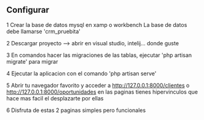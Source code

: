 ## Configurar
1 Crear la base de datos mysql en xamp o workbench La base de datos debe llamarse 'crm_pruebita'

2 Descargar proyecto --> abrir en visual studio, intelij... donde guste

3 En comandos hacer las migraciones de las tablas, ejecutar 'php artisan migrate' para migrar

4 Ejecutar la aplicacion con el comando 'php artisan serve'

5 Abrir tu navegador favorito y acceder a http://127.0.0.1:8000/clientes o http://127.0.0.1:8000/oportunidades en las paginas tienes hipervinculos que hace mas facil el desplazarte por ellas

6 Disfruta de estas 2 paginas simples pero funcionales


